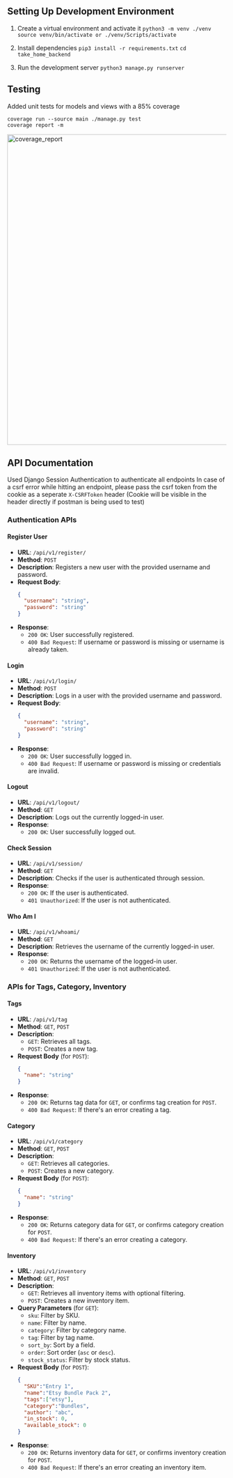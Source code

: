 ## Setting Up Development Environment

1. Create a virtual environment and activate it
```python3 -m venv ./venv```
```source venv/bin/activate or ./venv/Scripts/activate```

3. Install dependencies
```pip3 install -r requirements.txt```
```cd take_home_backend```

4. Run the development server
```python3 manage.py runserver```


## Testing

Added unit tests for models and views with a 85% coverage
```
coverage run --source main ./manage.py test
coverage report -m
```
<img width="713" alt="coverage_report" src="https://github.com/dgdheeraj/take-home-kaizntree/assets/45272841/ed24739c-0da4-4882-9ebb-40f84554ed67">



## API Documentation

Used Django Session Authentication to authenticate all endpoints
In case of a csrf error while hitting an endpoint, please pass the csrf token from the cookie as a seperate `X-CSRFToken` header (Cookie will be visible in the header directly if postman is being used to test)

### Authentication APIs

#### Register User
- **URL**: `/api/v1/register/`
- **Method**: `POST`
- **Description**: Registers a new user with the provided username and password.
- **Request Body**:
  ```json
  {
    "username": "string",
    "password": "string"
  }
  ```
- **Response**:
  - `200 OK`: User successfully registered.
  - `400 Bad Request`: If username or password is missing or username is already taken.

#### Login
- **URL**: `/api/v1/login/`
- **Method**: `POST`
- **Description**: Logs in a user with the provided username and password.
- **Request Body**:
  ```json
  {
    "username": "string",
    "password": "string"
  }
  ```
- **Response**:
  - `200 OK`: User successfully logged in.
  - `400 Bad Request`: If username or password is missing or credentials are invalid.

#### Logout
- **URL**: `/api/v1/logout/`
- **Method**: `GET`
- **Description**: Logs out the currently logged-in user.
- **Response**:
  - `200 OK`: User successfully logged out.

#### Check Session
- **URL**: `/api/v1/session/`
- **Method**: `GET`
- **Description**: Checks if the user is authenticated through session.
- **Response**:
  - `200 OK`: If the user is authenticated.
  - `401 Unauthorized`: If the user is not authenticated.

#### Who Am I
- **URL**: `/api/v1/whoami/`
- **Method**: `GET`
- **Description**: Retrieves the username of the currently logged-in user.
- **Response**:
  - `200 OK`: Returns the username of the logged-in user.
  - `401 Unauthorized`: If the user is not authenticated.

### APIs for Tags, Category, Inventory

#### Tags
- **URL**: `/api/v1/tag`
- **Method**: `GET`, `POST`
- **Description**:
  - `GET`: Retrieves all tags.
  - `POST`: Creates a new tag.
- **Request Body** (for `POST`):
  ```json
  {
    "name": "string"
  }
  ```
- **Response**:
  - `200 OK`: Returns tag data for `GET`, or confirms tag creation for `POST`.
  - `400 Bad Request`: If there's an error creating a tag.

#### Category
- **URL**: `/api/v1/category`
- **Method**: `GET`, `POST`
- **Description**:
  - `GET`: Retrieves all categories.
  - `POST`: Creates a new category.
- **Request Body** (for `POST`):
  ```json
  {
    "name": "string"
  }
  ```
- **Response**:
  - `200 OK`: Returns category data for `GET`, or confirms category creation for `POST`.
  - `400 Bad Request`: If there's an error creating a category.

#### Inventory
- **URL**: `/api/v1/inventory`
- **Method**: `GET`, `POST`
- **Description**:
  - `GET`: Retrieves all inventory items with optional filtering.
  - `POST`: Creates a new inventory item.
- **Query Parameters** (for `GET`):
  - `sku`: Filter by SKU.
  - `name`: Filter by name.
  - `category`: Filter by category name.
  - `tag`: Filter by tag name.
  - `sort_by`: Sort by a field.
  - `order`: Sort order (`asc` or `desc`).
  - `stock_status`: Filter by stock status.
- **Request Body** (for `POST`):
  ```json
  {
    "SKU":"Entry 1",
    "name":"Etsy Bundle Pack 2",
    "tags":["etsy"],
    "category":"Bundles",
    "author": "abc",
    "in_stock": 0,
    "available_stock": 0
  }
  ```
- **Response**:
  - `200 OK`: Returns inventory data for `GET`, or confirms inventory creation for `POST`.
  - `400 Bad Request`: If there's an error creating an inventory item.
